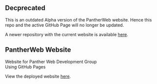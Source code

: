 ## Decprecated  
This is an outdated Alpha version of the PantherWeb website. Hence this repo and the active GitHub Page will no longer be updated.  

A newer repository with the current website is available [here](https://github.com/Panther-Web-Development-Group/panther-web-development-group.github.io).  
  

## PantherWeb Website  
Website for Panther Web Development Group    
Using GitHub Pages  

View the deployed website [here](https://nectarcoder.github.io/pantherweb-website/).  

